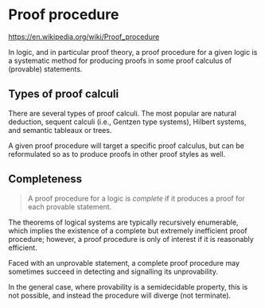 # Proof procedure

https://en.wikipedia.org/wiki/Proof_procedure


In logic, and in particular proof theory, a proof procedure for a given logic is a systematic method for producing proofs in some proof calculus of (provable) statements.

## Types of proof calculi

There are several types of proof calculi. The most popular are natural deduction, sequent calculi (i.e., Gentzen type systems), Hilbert systems, and semantic tableaux or trees.

A given proof procedure will target a specific proof calculus, but can be reformulated so as to produce proofs in other proof styles as well.

## Completeness

>A proof procedure for a logic is *complete* if it produces a proof for each provable statement.

The theorems of logical systems are typically recursively enumerable, which implies the existence of a complete but extremely inefficient proof procedure; however, a proof procedure is only of interest if it is reasonably efficient.

Faced with an unprovable statement, a complete proof procedure may sometimes succeed in detecting and signalling its unprovability.

In the general case, where provability is a semidecidable property, this is not possible, and instead the procedure will diverge (not terminate).
